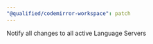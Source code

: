 ```yaml
---
"@qualified/codemirror-workspace": patch
---
```


Notify all changes to all active Language Servers
